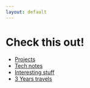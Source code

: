```yaml
---
layout: default
---
```



# Check this out!

* [Projects](./pages/prog.html)
* [Tech notes](./pages/tech_notes.html)
* [Interesting stuff](./pages/another-page.html)
* [3 Years travels](./pages/travel.html)

<!-- <iframe src="./assets/img/flowers.html"
    sandbox="allow-same-origin allow-scripts"
    width="100%"
    height="500"
    scrolling="no"
    seamless="seamless"
    frameborder="0">
</iframe> -->